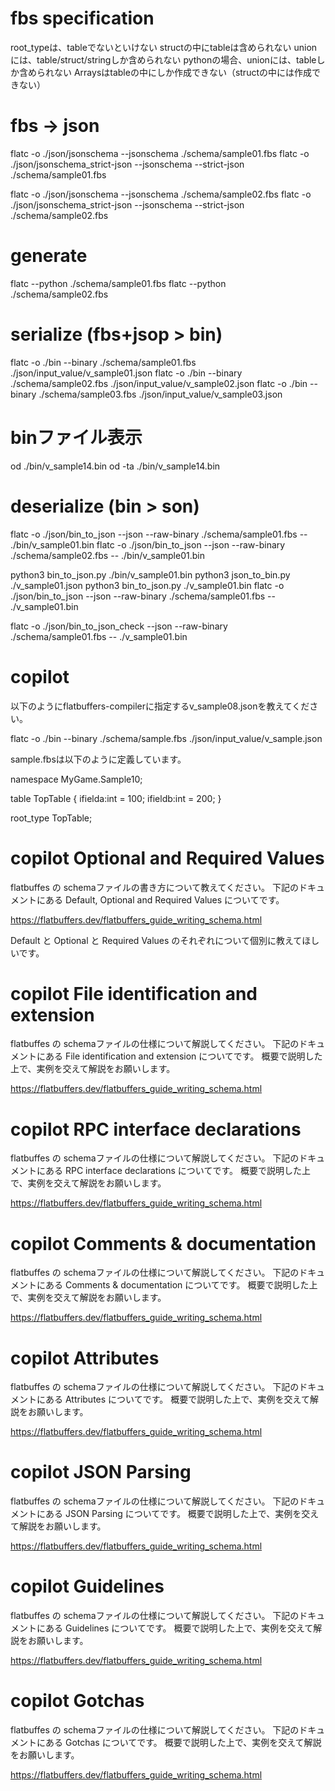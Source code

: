 # fbs specification
root_typeは、tableでないといけない
structの中にtableは含められない
unionには、table/struct/stringしか含められない
pythonの場合、unionには、tableしか含められない
Arraysはtableの中にしか作成できない（structの中には作成できない）

# fbs -> json
flatc -o ./json/jsonschema --jsonschema ./schema/sample01.fbs
flatc -o ./json/jsonschema_strict-json --jsonschema --strict-json ./schema/sample01.fbs

flatc -o ./json/jsonschema --jsonschema ./schema/sample02.fbs
flatc -o ./json/jsonschema_strict-json --jsonschema --strict-json ./schema/sample02.fbs


# generate
flatc --python ./schema/sample01.fbs
flatc --python ./schema/sample02.fbs

# serialize (fbs+jsop > bin)
flatc -o ./bin --binary ./schema/sample01.fbs ./json/input_value/v_sample01.json
flatc -o ./bin --binary ./schema/sample02.fbs ./json/input_value/v_sample02.json
flatc -o ./bin --binary ./schema/sample03.fbs ./json/input_value/v_sample03.json

# binファイル表示
od ./bin/v_sample14.bin
od -ta ./bin/v_sample14.bin

# deserialize (bin > son)
flatc -o ./json/bin_to_json --json --raw-binary ./schema/sample01.fbs -- ./bin/v_sample01.bin
flatc -o ./json/bin_to_json --json --raw-binary ./schema/sample02.fbs -- ./bin/v_sample01.bin


python3 bin_to_json.py ./bin/v_sample01.bin
python3 json_to_bin.py ./v_sample01.json
python3 bin_to_json.py ./v_sample01.bin
flatc -o ./json/bin_to_json --json --raw-binary ./schema/sample01.fbs -- ./v_sample01.bin

flatc -o ./json/bin_to_json_check --json --raw-binary ./schema/sample01.fbs -- ./v_sample01.bin

# copilot 

以下のようにflatbuffers-compilerに指定するv_sample08.jsonを教えてください。

flatc -o ./bin --binary ./schema/sample.fbs ./json/input_value/v_sample.json

sample.fbsは以下のように定義しています。

namespace MyGame.Sample10;

table TopTable {
    ifielda:int = 100;
    ifieldb:int = 200;
}

root_type TopTable;


# copilot Optional and Required Values

flatbuffes の schemaファイルの書き方について教えてください。
下記のドキュメントにある Default, Optional and Required Values についてです。

https://flatbuffers.dev/flatbuffers_guide_writing_schema.html

Default と Optional と Required Values のそれぞれについて個別に教えてほしいです。


# copilot File identification and extension

flatbuffes の schemaファイルの仕様について解説してください。
下記のドキュメントにある File identification and extension についてです。
概要で説明した上で、実例を交えて解説をお願いします。

https://flatbuffers.dev/flatbuffers_guide_writing_schema.html

# copilot RPC interface declarations

flatbuffes の schemaファイルの仕様について解説してください。
下記のドキュメントにある RPC interface declarations についてです。
概要で説明した上で、実例を交えて解説をお願いします。

https://flatbuffers.dev/flatbuffers_guide_writing_schema.html

# copilot Comments & documentation

flatbuffes の schemaファイルの仕様について解説してください。
下記のドキュメントにある Comments & documentation についてです。
概要で説明した上で、実例を交えて解説をお願いします。

https://flatbuffers.dev/flatbuffers_guide_writing_schema.html

# copilot Attributes

flatbuffes の schemaファイルの仕様について解説してください。
下記のドキュメントにある Attributes についてです。
概要で説明した上で、実例を交えて解説をお願いします。

https://flatbuffers.dev/flatbuffers_guide_writing_schema.html

# copilot JSON Parsing

flatbuffes の schemaファイルの仕様について解説してください。
下記のドキュメントにある JSON Parsing についてです。
概要で説明した上で、実例を交えて解説をお願いします。

https://flatbuffers.dev/flatbuffers_guide_writing_schema.html


# copilot Guidelines

flatbuffes の schemaファイルの仕様について解説してください。
下記のドキュメントにある Guidelines についてです。
概要で説明した上で、実例を交えて解説をお願いします。

https://flatbuffers.dev/flatbuffers_guide_writing_schema.html


# copilot Gotchas

flatbuffes の schemaファイルの仕様について解説してください。
下記のドキュメントにある Gotchas についてです。
概要で説明した上で、実例を交えて解説をお願いします。

https://flatbuffers.dev/flatbuffers_guide_writing_schema.html

